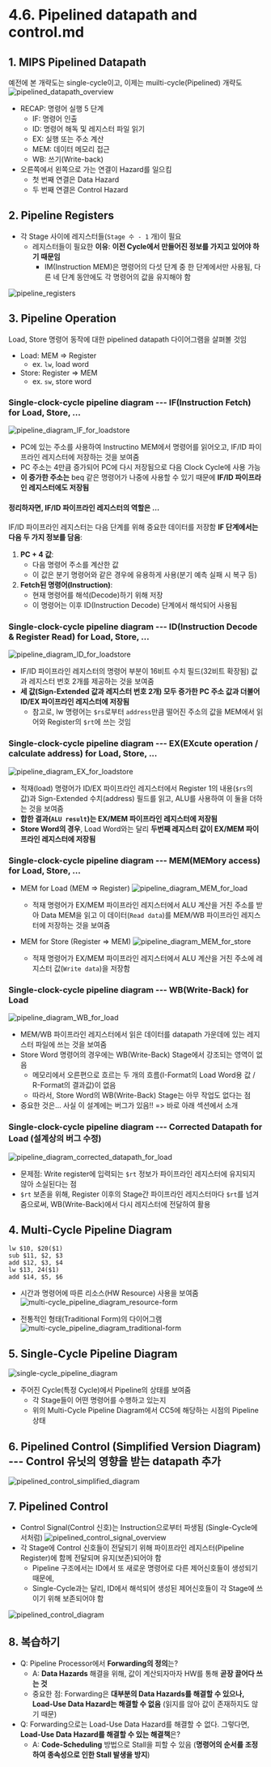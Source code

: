 # 4.6. Pipelined datapath and control.md
## 1. MIPS Pipelined Datapath
예전에 본 개략도는 single-cycle이고, 이제는 muilti-cycle(Pipelined) 개략도
![pipelined_datapath_overview](./image_files/pipelined_datapath_overview.png)
* RECAP: 명령어 실행 5 단계
    * IF: 명령어 인출
    * ID: 명령어 해독 및 레지스터 파일 읽기
    * EX: 실행 또는 주소 계산
    * MEM: 데이터 메모리 접근
    * WB: 쓰기(Write-back)
* 오른쪽에서 왼쪽으로 가는 연결이 Hazard를 일으킴
    * 첫 번째 연결은 Data Hazard
    * 두 번째 연결은 Control Hazard
## 2. Pipeline Registers
* 각 Stage 사이에 레지스터들(`Stage 수 - 1` 개)이 필요
    * 레지스터들이 필요한 **이유**: **이전 Cycle에서 만들어진 정보를 가지고 있어야 하기 때문임**
        * IM(Instruction MEM)은 명령어의 다섯 단계 중 한 단계에서만 사용됨, 다른 네 단계 동안에도 각 명령어의 값을 유지해야 함

![pipeline_registers](./image_files/pipeline_registers.png)

## 3. Pipeline Operation
Load, Store 명령어 동작에 대한 pipelined datapath 다이어그램을 살펴볼 것임
* Load: MEM => Register
    * ex. `lw`, load word
* Store: Register => MEM
    * ex. `sw`, store word
### Single-clock-cycle pipeline diagram --- IF(Instruction Fetch) for Load, Store, ...
![pipeline_diagram_IF_for_loadstore](./image_files/pipeline_diagram_IF_for_loadstore.png)
* PC에 있는 주소를 사용하여 Instructino MEM에서 명령어를 읽어오고, IF/ID 파이프라인 레지스터에 저장하는 것을 보여줌
* PC 주소는 4만큼 증가되어 PC에 다시 저장됨으로 다음 Clock Cycle에 사용 가능
* **이 증가한 주소는** beq 같은 명령어가 나중에 사용할 수 있기 때문에 **IF/ID 파이프라인 레지스터에도 저장됨**
#### 정리하자면, IF/ID 파이프라인 레지스터의 역할은 ...
IF/ID 파이프라인 레지스터는 다음 단계를 위해 중요한 데이터를 저장함
**IF 단계에서는 다음 두 가지 정보를 담음**:

1. **PC + 4 값**:
    * 다음 명령어 주소를 계산한 값
    * 이 값은 분기 명령어와 같은 경우에 유용하게 사용(분기 예측 실패 시 복구 등)
2. **Fetch된 명령어(Instruction)**:
    * 현재 명령어를 해석(Decode)하기 위해 저장
    * 이 명령어는 이후 ID(Instruction Decode) 단계에서 해석되어 사용됨

### Single-clock-cycle pipeline diagram --- ID(Instruction Decode & Register Read) for Load, Store, ...
![pipeline_diagram_ID_for_loadstore](./image_files/pipeline_diagram_ID_for_loadstore.png)
* IF/ID 파이프라인 레지스터의 명령어 부분이 16비트 수치 필드(32비트 확장됨) 값과 레지스터 번호 2개를 제공하는 것을 보여줌
* **세 값(Sign-Extended 값과 레지스터 번호 2개) 모두 증가한 PC 주소 값과 더불어 ID/EX 파이프라인 레지스터에 저장됨**
    * 참고로, lw 명령어는 `$rs`로부터 `address`만큼 떨어진 주소의 값을 MEM에서 읽어와 Register의 `$rt`에 쓰는 것임

### Single-clock-cycle pipeline diagram --- EX(EXcute operation / calculate address) for Load, Store, ...
![pipeline_diagram_EX_for_loadstore](./image_files/pipeline_diagram_EX_for_loadstore.png)
* 적재(load) 명령어가 ID/EX 파이프라인 레지스터에서 Register 1의 내용(`$rs`의 값)과 Sign-Extended 수치(address) 필드를 읽고, ALU를 사용하여 이 둘을 더하는 것을 보여줌
* **합한 결과(`ALU result`)는 EX/MEM 파이프라인 레지스터에 저장됨**
* **Store Word의 경우**, Load Word와는 달리 **두번째 레지스터 값이 EX/MEM 파이프라인 레지스터에 저장됨**

### Single-clock-cycle pipeline diagram --- MEM(MEMory access) for Load, Store, ...
* MEM for Load (MEM => Register)
    ![pipeline_diagram_MEM_for_load](./image_files/pipeline_diagram_MEM_for_load.png)
    * 적재 명령어가 EX/MEM 파이프라인 레지스터에서 ALU 계산을 거친 주소를 받아 Data MEM을 읽고 이 데이터(`Read data`)를 MEM/WB 파이프라인 레지스터에 저장하는 것을 보여줌

* MEM for Store (Register => MEM)
    ![pipeline_diagram_MEM_for_store](./image_files/pipeline_diagram_MEM_for_store.png)
    * 적재 명령어가 EX/MEM 파이프라인 레지스터에서 ALU 계산을 거친 주소에 레지스터 값(`Write data`)을 저장함

### Single-clock-cycle pipeline diagram --- WB(Write-Back) for Load
![pipeline_diagram_WB_for_load](./image_files/pipeline_diagram_WB_for_load.png)
* MEM/WB 파이프라인 레지스터에서 읽은 데이터를 datapath 가운데에 있는 레지스터 파일에 쓰는 것을 보여줌
* Store Word 명령어의 경우에는 WB(Write-Back) Stage에서 강조되는 영역이 없음
    * 메모리에서 오른편으로 흐르는 두 개의 흐름(I-Format의 Load Word용 값 / R-Format의 결과값)이 없음
    * 따라서, Store Word의 WB(Write-Back) Stage는 아무 작업도 없다는 점
* 중요한 것은... 사실 이 설계에는 버그가 있음!! => 바로 아래 섹션에서 소개

### Single-clock-cycle pipeline diagram --- Corrected Datapath for Load (설계상의 버그 수정)
![pipeline_diagram_corrected_datapath_for_load](./image_files/pipeline_diagram_corrected_datapath_for_load.png)
* 문제점: Write register에 입력되는 `$rt` 정보가 파이프라인 레지스터에 유지되지 않아 소실된다는 점
* `$rt` 보존을 위해, Register 이후의 Stage간 파이프라인 레지스터마다 `$rt`를 넘겨줌으로써, WB(Write-Back)에서 다시 레지스터에 전달하여 활용

## 4. Multi-Cycle Pipeline Diagram
~~~
lw $10, $20($1)
sub $11, $2, $3
add $12, $3, $4
lw $13, 24($1)
add $14, $5, $6
~~~

* 시간과 명령어에 따른 리소스(HW Resource) 사용을 보여줌
    ![multi-cycle_pipeline_diagram_resource-form](./image_files/multi-cycle_pipeline_diagram_resource-form.png)

* 전통적인 형태(Traditional Form)의 다이어그램
    ![multi-cycle_pipeline_diagram_traditional-form](multi-cycle_pipeline_diagram_traditional-form.png)

## 5. Single-Cycle Pipeline Diagram
![single-cycle_pipeline_diagram](./image_files/single-cycle_pipeline_diagram.png)
* 주어진 Cycle(특정 Cycle)에서 Pipeline의 상태를 보여줌
    * 각 Stage들이 어떤 명령어를 수행하고 있는지
    * 위의 Multi-Cycle Pipeline Diagram에서 CC5에 해당하는 시점의 Pipeline 상태
## 6. Pipelined Control (Simplified Version Diagram) --- Control 유닛의 영향을 받는 datapath 추가
![pipelined_control_simplified_diagram](./image_files/pipelined_control_simplified_diagram.png)

## 7. Pipelined Control

* Control Signal(Control 신호)는 Instruction으로부터 파생됨 (Single-Cycle에서처럼)
![pipelined_control_signal_overview](./image_files/pipelined_control_signal_overview.png)
* 각 Stage에 Control 신호들이 전달되기 위해 파이프라인 레지스터(Pipeline Register)에 함께 전달되며 유지(보존)되어야 함
    * Pipeline 구조에서는 ID에서 또 새로운 명령어로 다른 제어신호들이 생성되기 때문에,
    * Single-Cycle과는 달리, ID에서 해석되어 생성된 제어신호들이 각 Stage에 쓰이기 위해 보존되어야 함

![pipelined_control_diagram](./image_files/pipelined_control_diagram.png)


## 8. 복습하기
* Q: Pipeline Processor에서 **Forwarding의 정의**는?
    * A: **Data Hazards** 해결을 위해, 값이 계산되자마자 HW를 통해 **곧장 끌어다 쓰는 것**
    * 중요한 점: Forwarding은 **대부분의 Data Hazards를 해결할 수 있으나, Load-Use Data Hazard는 해결할 수 없음** (읽지를 않아 값이 존재하지도 않기 때문)
* Q: Forwarding으로는 Load-Use Data Hazard를 해결할 수 없다. 그렇다면, **Load-Use Data Hazard를 해결할 수 있는 해결책**은?
    * A: **Code-Scheduling** 방법으로 Stall을 피할 수 있음 (**명령어의 순서를 조정하여 종속성으로 인한 Stall 발생을 방지**)